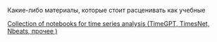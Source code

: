 Какие-либо материалы, которые стоит расценивать как учебные  

[Collection of notebooks for time series analysis (TimeGPT, TimesNet, Nbeats, прочее )](https://github.com/marcopeix/time-series-analysis)